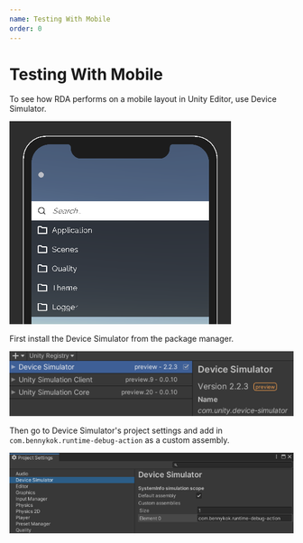 ```yaml
---
name: Testing With Mobile
order: 0
---
```


# Testing With Mobile

To see how RDA performs on a mobile layout in Unity Editor, use Device Simulator.

![](../images/2020-11-22-19-22-13.png)

First install the Device Simulator from the package manager.

![](../images/2020-11-22-19-26-00.png)

Then go to Device Simulator's project settings and add in `com.bennykok.runtime-debug-action` as a custom assembly.

![](../images/2020-11-22-19-26-54.png)